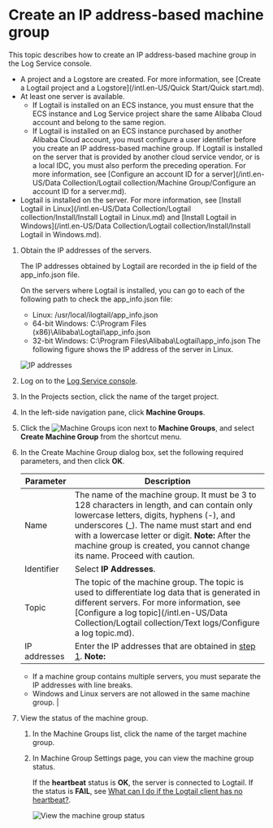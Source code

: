 # Create an IP address-based machine group

This topic describes how to create an IP address-based machine group in the Log Service console.

-   A project and a Logstore are created. For more information, see [Create a Logtail project and a Logstore](/intl.en-US/Quick Start/Quick start.md).
-   At least one server is available.
    -   If Logtail is installed on an ECS instance, you must ensure that the ECS instance and Log Service project share the same Alibaba Cloud account and belong to the same region.
    -   If Logtail is installed on an ECS instance purchased by another Alibaba Cloud account, you must configure a user identifier before you create an IP address-based machine group. If Logtail is installed on the server that is provided by another cloud service vendor, or is a local IDC, you must also perform the preceding operation. For more information, see [Configure an account ID for a server](/intl.en-US/Data Collection/Logtail collection/Machine Group/Configure an account ID for a server.md).
-   Logtail is installed on the server. For more information, see [Install Logtail in Linux](/intl.en-US/Data Collection/Logtail collection/Install/Install Logtail in Linux.md) and [Install Logtail in Windows](/intl.en-US/Data Collection/Logtail collection/Install/Install Logtail in Windows.md).

1.  Obtain the IP addresses of the servers.

    The IP addresses obtained by Logtail are recorded in the ip field of the app\_info.json file.

    On the servers where Logtail is installed, you can go to each of the following path to check the app\_info.json file:

    -   Linux: /usr/local/ilogtail/app\_info.json
    -   64-bit Windows: C:\\Program Files \(x86\)\\Alibaba\\Logtail\\app\_info.json
    -   32-bit Windows: C:\\Program Files\\Alibaba\\Logtail\\app\_info.json
    The following figure shows the IP address of the server in Linux.

    ![IP addresses](https://static-aliyun-doc.oss-cn-hangzhou.aliyuncs.com/assets/img/en-US/8696549951/p10497.png)

2.  Log on to the [Log Service console](https://sls.console.aliyun.com).

3.  In the Projects section, click the name of the target project.

4.  In the left-side navigation pane, click **Machine Groups**.

5.  Click the ![Machine Groups](https://static-aliyun-doc.oss-cn-hangzhou.aliyuncs.com/assets/img/en-US/2123359951/p52484.png) icon next to **Machine Groups**, and select **Create Machine Group** from the shortcut menu.

6.  In the Create Machine Group dialog box, set the following required parameters, and then click **OK**.

    |Parameter|Description|
    |---------|-----------|
    |Name|The name of the machine group. It must be 3 to 128 characters in length, and can contain only lowercase letters, digits, hyphens \(-\), and underscores \(\_\). The name must start and end with a lowercase letter or digit. **Note:** After the machine group is created, you cannot change its name. Proceed with caution. |
    |Identifier|Select **IP Addresses**.|
    |Topic|The topic of the machine group. The topic is used to differentiate log data that is generated in different servers. For more information, see [Configure a log topic](/intl.en-US/Data Collection/Logtail collection/Text logs/Configure a log topic.md).|
    |IP addresses|Enter the IP addresses that are obtained in [step 1](#ip). **Note:**

    -   If a machine group contains multiple servers, you must separate the IP addresses with line breaks.
    -   Windows and Linux servers are not allowed in the same machine group. |

7.  View the status of the machine group.

    1.  In the Machine Groups list, click the name of the target machine group.

    2.  In Machine Group Settings page, you can view the machine group status.

        If the **heartbeat** status is **OK**, the server is connected to Logtail. If the status is **FAIL**, see [What can I do if the Logtail client has no heartbeat?]().

        ![View the machine group status](https://static-aliyun-doc.oss-cn-hangzhou.aliyuncs.com/assets/img/en-US/8696549951/p97821.png)


